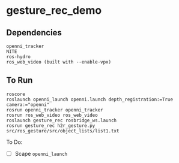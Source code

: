 gesture_rec_demo
================
Dependencies
------------
```
openni_tracker
NITE
ros-hydro
ros_web_video (built with --enable-vpx)
```

To Run
------
```
roscore
roslaunch openni_launch openni.launch depth_registration:=True camera:="openni"
rosrun openni_tracker openni_tracker 
rosrun ros_web_video ros_web_video 
roslaunch gesture_rec rosbridge_ws.launch
rosrun gesture_rec h2r_gesture.py src/ros_gesture/src/object_lists/list1.txt
```

To Do:
 - [ ] Scape `openni_launch` 